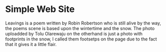 # Simple Web Site
Leavings is a poem written by Robin Robertson who is still alive by the way, the poems scene is based upon the wintertime and the snow. The photo uploadded by Tolu Olarewaju on the otherhand is just a photo with footprints in the snow, I called them footsetps on the page due to the fact that it gives it a little flair. 
